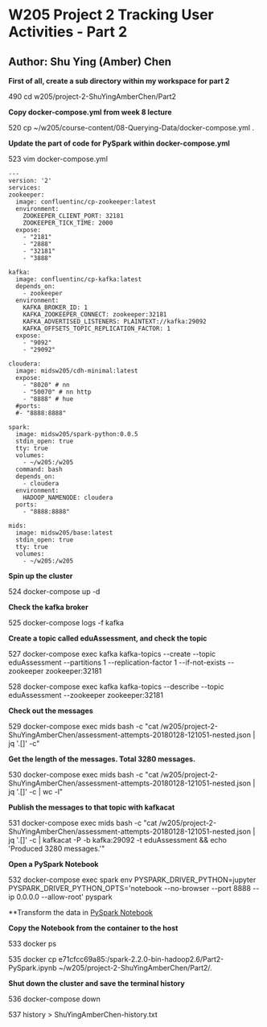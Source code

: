 # W205 Project 2 Tracking User Activities - Part 2
## Author: Shu Ying (Amber) Chen

**First of all, create a sub directory within my workspace for part 2**

  490  cd w205/project-2-ShuYingAmberChen/Part2

**Copy docker-compose.yml from week 8 lecture**

  520  cp ~/w205/course-content/08-Querying-Data/docker-compose.yml .

**Update the part of code for PySpark within docker-compose.yml**

  523  vim docker-compose.yml
  ```
---
version: '2'
services:
  zookeeper:
    image: confluentinc/cp-zookeeper:latest
    environment:
      ZOOKEEPER_CLIENT_PORT: 32181
      ZOOKEEPER_TICK_TIME: 2000
    expose:
      - "2181"
      - "2888"
      - "32181"
      - "3888"

  kafka:
    image: confluentinc/cp-kafka:latest
    depends_on:
      - zookeeper
    environment:
      KAFKA_BROKER_ID: 1
      KAFKA_ZOOKEEPER_CONNECT: zookeeper:32181
      KAFKA_ADVERTISED_LISTENERS: PLAINTEXT://kafka:29092
      KAFKA_OFFSETS_TOPIC_REPLICATION_FACTOR: 1
    expose:
      - "9092"
      - "29092"

  cloudera:
    image: midsw205/cdh-minimal:latest
    expose:
      - "8020" # nn
      - "50070" # nn http
      - "8888" # hue
    #ports:
    #- "8888:8888"
    
  spark:
    image: midsw205/spark-python:0.0.5
    stdin_open: true
    tty: true
    volumes:
      - ~/w205:/w205
    command: bash
    depends_on:
      - cloudera
    environment:
      HADOOP_NAMENODE: cloudera
    ports: 
      - "8888:8888"

  mids:
    image: midsw205/base:latest
    stdin_open: true
    tty: true
    volumes:
      - ~/w205:/w205
 ```


**Spin up the cluster**

  524  docker-compose up -d

**Check the kafka broker**
  
  525  docker-compose logs -f kafka

  **Create a topic called eduAssessment, and check the topic**
  
  527  docker-compose exec kafka kafka-topics --create --topic eduAssessment --partitions 1 --replication-factor 1 --if-not-exists --zookeeper zookeeper:32181
 
  528  docker-compose exec kafka kafka-topics --describe --topic eduAssessment --zookeeper zookeeper:32181

**Check out the messages**

  529  docker-compose exec mids bash -c "cat /w205/project-2-ShuYingAmberChen/assessment-attempts-20180128-121051-nested.json | jq '.[]' -c"

**Get the length of the messages. Total 3280 messages.**

  530  docker-compose exec mids bash -c "cat /w205/project-2-ShuYingAmberChen/assessment-attempts-20180128-121051-nested.json | jq '.[]' -c | wc -l"

**Publish the messages to that topic with kafkacat**

  531  docker-compose exec mids bash -c "cat /w205/project-2-ShuYingAmberChen/assessment-attempts-20180128-121051-nested.json | jq '.[]' -c | kafkacat -P -b kafka:29092 -t eduAssessment && echo 'Produced 3280 messages.'"

**Open a PySpark Notebook**

  532  docker-compose exec spark env PYSPARK_DRIVER_PYTHON=jupyter PYSPARK_DRIVER_PYTHON_OPTS='notebook --no-browser --port 8888 --ip 0.0.0.0 --allow-root' pyspark

**Transform the data in [PySpark Notebook](w205/project-2-ShuYingAmberChen/Part2/Part2-PySpark.ipynb)

**Copy the Notebook from the container to the host**

  533  docker ps

  535  docker cp e71cfcc69a85:/spark-2.2.0-bin-hadoop2.6/Part2-PySpark.ipynb ~/w205/project-2-ShuYingAmberChen/Part2/.

**Shut down the cluster and save the terminal history**

  536  docker-compose down
  
  537  history > ShuYingAmberChen-history.txt